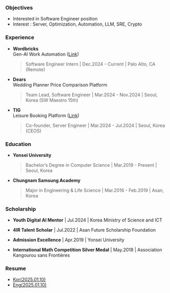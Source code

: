 ### Objectives
- Interested in Software Engineer position
- Interest : Server, Optimization, Automation, LLM, SRE, Crypto

### Experience
- **Wordbricks**  
  Gen-AI Work Automation ([Link](https://getgpt.app/))
  > Software Engineer Intern | Dec.2024 - Current | Palo Alto, CA (Remote)

- **Dears**  
  Wedding Planner Price Comparison Platform
  > Team Lead, Software Engineer | Mar.2024 - Nov.2024 | Seoul, Korea (SW Maestro 15th)
  
- **TIG**  
  Leisure Booking Platform ([Link](https://tigleisure.com/))
  > Co-founder, Server Engineer | Mar.2024 - Jul.2024 | Seoul, Korea (CEOS)

### Education

- **Yonsei University**
  > Bachelor’s Degree in Computer Science | Mar.2019 - Present | Seoul, Korea

- **Chungnam Samsung Academy**
  > Major in Engineering & Life Science | Mar.2016 - Feb.2019 | Asan, Korea  

### Scholarship
- **Youth Digital AI Mentor** | Jul.2024 | Korea Ministry of Science and ICT

- **4IR Talent Scholar** | Jul.2022 | Asan Future Scholarship Foundation

- **Admission Excellence** | Apr.2019 | Yonsei University

- **International Math Competition Silver Medal** | May.2018 | Association
Kangourou sans Frontières


### Resume
- [Kor(2025.01.10)](https://drive.google.com/file/d/1nof5piHRRwnarlXPMGRRcR3m491LH5t7/view?usp=sharing)
- [Eng(2025.01.10)](https://drive.google.com/file/d/1JPq6PKAF6hTro9OhJ6_mkNzjPBJKN12H/view?usp=sharing)
